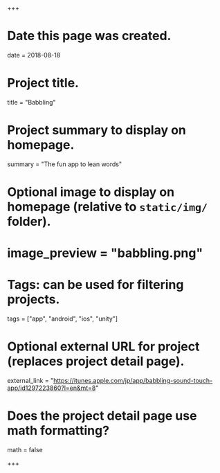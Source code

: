 +++
# Date this page was created.
date = 2018-08-18

# Project title.
title = "Babbling"

# Project summary to display on homepage.
summary = "The fun app to lean words"

# Optional image to display on homepage (relative to `static/img/` folder).
# image_preview = "babbling.png"

# Tags: can be used for filtering projects.
tags = ["app", "android", "ios", "unity"]

# Optional external URL for project (replaces project detail page).
external_link = "https://itunes.apple.com/jp/app/babbling-sound-touch-app/id1297223860?l=en&mt=8"

# Does the project detail page use math formatting?
math = false

+++
